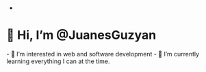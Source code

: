 - 
<h1>👋 Hi, I’m @JuanesGuzyan</h1>
- 👀 I’m interested in web and software development
- 🌱 I’m currently learning everything I can at the time.


<!---
JuanesGuzyan/JuanesGuzyan is a ✨ special ✨ repository because its `README.md` (this file) appears on your GitHub profile.
You can click the Preview link to take a look at your changes.
--->
